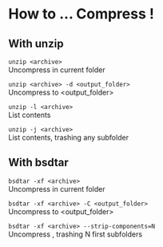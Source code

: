 # How to ... Compress !

## With unzip

`unzip <archive>`  
Uncompress <archive> in current folder

`unzip <archive> -d <output_folder>`  
Uncompress <archive> to <output_folder>

`unzip -l <archive>`  
List <archive> contents

`unzip -j <archive>`  
List <archive> contents, trashing any subfolder

## With bsdtar

`bsdtar -xf <archive>`  
Uncompress <archive> in current folder

`bsdtar -xf <archive> -C <output_folder>`  
Uncompress <archive> to <output_folder>

`bsdtar -xf <archive> --strip-components=N`  
Uncompress <archive>, trashing N first subfolders
